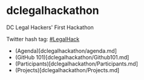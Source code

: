 dclegalhackathon
================

DC Legal Hackers' First Hackathon 

Twitter hash tag: [#LegalHack](https://twitter.com/search?q=%23LegalHack&src=hash)

* (Agenda)[dclegalhackathon/agenda.md]
* (GitHub 101)[dclegalhackathon/Github101.md]
* (Participants)[dclegalhackathon/Participants.md]
* (Projects)[dclegalhackathon/Projects.md]
